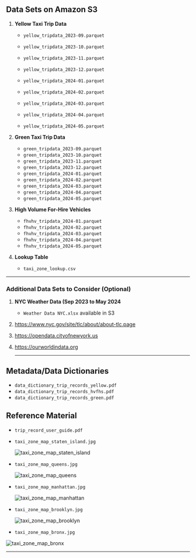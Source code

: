 ## Data Sets on Amazon S3 

1. **Yellow Taxi Trip Data** 

   * `yellow_tripdata_2023-09.parquet`

   * `yellow_tripdata_2023-10.parquet`

   * `yellow_tripdata_2023-11.parquet`
   * `yellow_tripdata_2023-12.parquet`
   * `yellow_tripdata_2024-01.parquet`
   * `yellow_tripdata_2024-02.parquet`
   * `yellow_tripdata_2024-03.parquet`
   * `yellow_tripdata_2024-04.parquet`
   * `yellow_tripdata_2024-05.parquet`
2. **Green Taxi Trip Data**

   * `green_tripdata_2023-09.parquet`
   * `green_tripdata_2023-10.parquet`
   * `green_tripdata_2023-11.parquet`
   * `green_tripdata_2023-12.parquet`
   * `green_tripdata_2024-01.parquet`
   * `green_tripdata_2024-02.parquet`
   * `green_tripdata_2024-03.parquet`
   * `green_tripdata_2024-04.parquet`
   * `green_tripdata_2024-05.parquet`
3. **High Volume For-Hire Vehicles**
   * `fhvhv_tripdata_2024-01.parquet`
   * `fhvhv_tripdata_2024-02.parquet`
   * `fhvhv_tripdata_2024-03.parquet`
   * `fhvhv_tripdata_2024-04.parquet`
   * `fhvhv_tripdata_2024-05.parquet`
4. **Lookup Table**

   * `taxi_zone_lookup.csv`

---

### Additional Data Sets to Consider (Optional)

1. **NYC Weather Data (Sep 2023 to May 2024**

   * `Weather Data NYC.xlsx` available in S3

2. https://www.nyc.gov/site/tlc/about/about-tlc.page

3. https://opendata.cityofnewyork.us

4. https://ourworldindata.org

   ****

## Metadata/Data Dictionaries

* `data_dictionary_trip_records_yellow.pdf`
* `data_dictionary_trip_records_hvfhs.pdf`
* `data_dictionary_trip_records_green.pdf`

## Reference Material 

* `trip_record_user_guide.pdf`

* `taxi_zone_map_staten_island.jpg`

  ![taxi_zone_map_staten_island](images/taxi_zone_map_staten_island.jpg)

* `taxi_zone_map_queens.jpg`

  ![taxi_zone_map_queens](images/taxi_zone_map_queens.jpg)

* `taxi_zone_map_manhattan.jpg`

  ![taxi_zone_map_manhattan](images/taxi_zone_map_manhattan.jpg)

* `taxi_zone_map_brooklyn.jpg`

  ![taxi_zone_map_brooklyn](images/taxi_zone_map_brooklyn.jpg)

* `taxi_zone_map_bronx.jpg`

![taxi_zone_map_bronx](images/taxi_zone_map_bronx.jpg)

---

